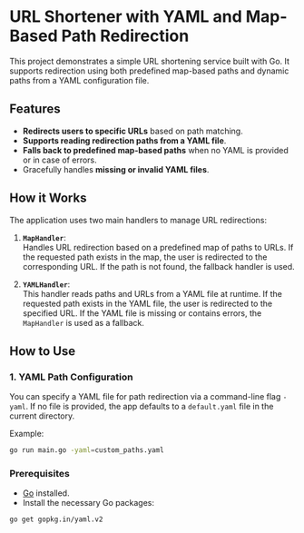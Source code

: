 # URL Shortener with YAML and Map-Based Path Redirection

This project demonstrates a simple URL shortening service built with Go. It supports redirection using both predefined map-based paths and dynamic paths from a YAML configuration file.

## Features

- **Redirects users to specific URLs** based on path matching.
- **Supports reading redirection paths from a YAML file**.
- **Falls back to predefined map-based paths** when no YAML is provided or in case of errors.
- Gracefully handles **missing or invalid YAML files**.
  
## How it Works

The application uses two main handlers to manage URL redirections:

1. **`MapHandler`**:  
   Handles URL redirection based on a predefined map of paths to URLs. If the requested path exists in the map, the user is redirected to the corresponding URL. If the path is not found, the fallback handler is used.

2. **`YAMLHandler`**:  
   This handler reads paths and URLs from a YAML file at runtime. If the requested path exists in the YAML file, the user is redirected to the specified URL. If the YAML file is missing or contains errors, the `MapHandler` is used as a fallback.

## How to Use

### 1. YAML Path Configuration

You can specify a YAML file for path redirection via a command-line flag `-yaml`. If no file is provided, the app defaults to a `default.yaml` file in the current directory.

Example:

```bash
go run main.go -yaml=custom_paths.yaml
```

### Prerequisites

- [Go](https://golang.org/doc/install) installed.
- Install the necessary Go packages:

```bash
go get gopkg.in/yaml.v2
